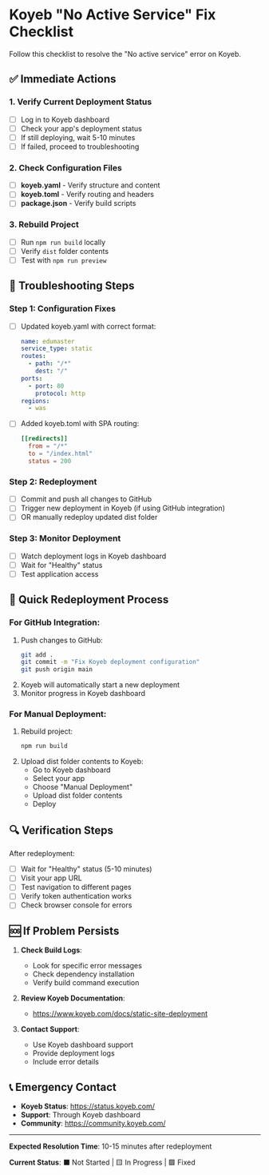 # Koyeb "No Active Service" Fix Checklist

Follow this checklist to resolve the "No active service" error on Koyeb.

## ✅ Immediate Actions

### 1. Verify Current Deployment Status
- [ ] Log in to Koyeb dashboard
- [ ] Check your app's deployment status
- [ ] If still deploying, wait 5-10 minutes
- [ ] If failed, proceed to troubleshooting

### 2. Check Configuration Files
- [ ] **koyeb.yaml** - Verify structure and content
- [ ] **koyeb.toml** - Verify routing and headers
- [ ] **package.json** - Verify build scripts

### 3. Rebuild Project
- [ ] Run `npm run build` locally
- [ ] Verify `dist` folder contents
- [ ] Test with `npm run preview`

## 🔧 Troubleshooting Steps

### Step 1: Configuration Fixes
- [ ] Updated koyeb.yaml with correct format:
  ```yaml
  name: edumaster
  service_type: static
  routes:
    - path: "/*"
      dest: "/"
  ports:
    - port: 80
      protocol: http
  regions:
    - was
  ```
- [ ] Added koyeb.toml with SPA routing:
  ```toml
  [[redirects]]
    from = "/*"
    to = "/index.html"
    status = 200
  ```

### Step 2: Redeployment
- [ ] Commit and push all changes to GitHub
- [ ] Trigger new deployment in Koyeb (if using GitHub integration)
- [ ] OR manually redeploy updated dist folder

### Step 3: Monitor Deployment
- [ ] Watch deployment logs in Koyeb dashboard
- [ ] Wait for "Healthy" status
- [ ] Test application access

## 🚀 Quick Redeployment Process

### For GitHub Integration:
1. Push changes to GitHub:
   ```bash
   git add .
   git commit -m "Fix Koyeb deployment configuration"
   git push origin main
   ```
2. Koyeb will automatically start a new deployment
3. Monitor progress in Koyeb dashboard

### For Manual Deployment:
1. Rebuild project:
   ```bash
   npm run build
   ```
2. Upload dist folder contents to Koyeb:
   - Go to Koyeb dashboard
   - Select your app
   - Choose "Manual Deployment"
   - Upload dist folder contents
   - Deploy

## 🔍 Verification Steps

After redeployment:
- [ ] Wait for "Healthy" status (5-10 minutes)
- [ ] Visit your app URL
- [ ] Test navigation to different pages
- [ ] Verify token authentication works
- [ ] Check browser console for errors

## 🆘 If Problem Persists

1. **Check Build Logs**:
   - Look for specific error messages
   - Check dependency installation
   - Verify build command execution

2. **Review Koyeb Documentation**:
   - https://www.koyeb.com/docs/static-site-deployment

3. **Contact Support**:
   - Use Koyeb dashboard support
   - Provide deployment logs
   - Include error details

## 📞 Emergency Contact

- **Koyeb Status**: https://status.koyeb.com/
- **Support**: Through Koyeb dashboard
- **Community**: https://community.koyeb.com/

---

**Expected Resolution Time**: 10-15 minutes after redeployment

**Current Status**: ⬛ Not Started | 🟨 In Progress | 🟩 Fixed